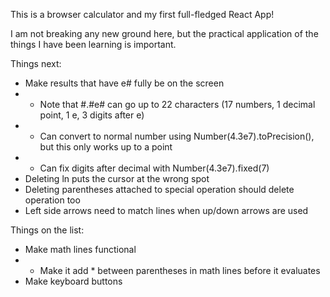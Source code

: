 This is a browser calculator and my first full-fledged React App!

I am not breaking any new ground here, but the practical application of the things I have been learning is important.

Things next:
- Make results that have e# fully be on the screen
- - Note that #.#e# can go up to 22 characters (17 numbers, 1 decimal point, 1 e, 3 digits after e)
- - Can convert to normal number using Number(4.3e7).toPrecision(), but this only works up to a point
- - Can fix digits after decimal with Number(4.3e7).fixed(7)
- Deleting ln puts the cursor at the wrong spot
- Deleting parentheses attached to special operation should delete operation too
- Left side arrows need to match lines when up/down arrows are used

Things on the list:
- Make math lines functional
- - Make it add * between parentheses in math lines before it evaluates
- Make keyboard buttons